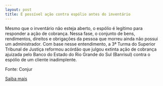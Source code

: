 ```yaml
---
layout: post
title: É possível ação contra espólio antes do inventário
---
```

<p>Mesmo que o inventário não esteja aberto, o espólio é legítimo para responder a ação de cobrança. Nessa fase, o conjunto de bens, rendimentos, direitos e obrigações da pessoa que morreu ainda não possui um administrador. Com base nesse entendimento, a 3ª Turma do Superior Tribunal de Justiça reformou acórdão que julgou extinta ação de cobrança ajuizada pelo Banco do Estado do Rio Grande do Sul (Banrisul) contra o espólio de um cliente inadimplente.</p><p>Fonte: Conjur</p><p><a href="http://www.conjur.com.br/2011-out-26/possivel-acao-cobranca-espolio-abertura-inventario" target="_blank">Saiba mais</a> </p>
